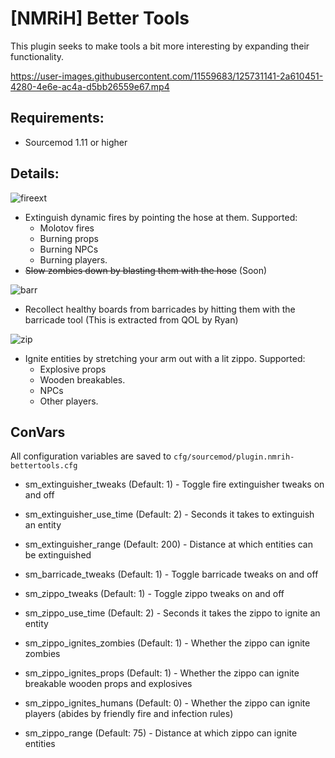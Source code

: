 # [NMRiH] Better Tools
This plugin seeks to make tools a bit more interesting by expanding their functionality.



https://user-images.githubusercontent.com/11559683/125731141-2a610451-4280-4e6e-ac4a-d5bb26559e67.mp4


## Requirements:
- Sourcemod 1.11 or higher

## Details:

![fireext](https://user-images.githubusercontent.com/11559683/125731198-f5c06074-fa1e-48f4-b036-4320c77c9a32.png)

- Extinguish dynamic fires by pointing the hose at them. Supported:
  - Molotov fires
  - Burning props
  - Burning NPCs
  - Burning players.
- ~~Slow zombies down by blasting them with the hose~~ (Soon)

![barr](https://user-images.githubusercontent.com/11559683/125731183-638b67d3-edcb-40b3-98a5-6c1491209cb4.png)

- Recollect healthy boards from barricades by hitting them with the barricade tool 
(This is extracted from QOL by Ryan)


![zip](https://user-images.githubusercontent.com/11559683/125731240-9bbd39c8-de35-409e-a790-38d7aec6b41b.png)
- Ignite entities by stretching your arm out with a lit zippo. Supported:
  - Explosive props
  - Wooden breakables.
  - NPCs
  - Other players.


## ConVars

All configuration variables are saved to `cfg/sourcemod/plugin.nmrih-bettertools.cfg`

- sm_extinguisher_tweaks (Default: 1) - Toggle fire extinguisher tweaks on and off
- sm_extinguisher_use_time (Default: 2) - Seconds it takes to extinguish an entity
- sm_extinguisher_range (Default: 200) - Distance at which entities can be extinguished


- sm_barricade_tweaks (Default: 1) - Toggle barricade tweaks on and off 


- sm_zippo_tweaks (Default: 1) - Toggle zippo tweaks on and off
- sm_zippo_use_time (Default: 2) - Seconds it takes the zippo to ignite an entity
- sm_zippo_ignites_zombies (Default: 1) - Whether the zippo can ignite zombies
- sm_zippo_ignites_props (Default: 1) - Whether the zippo can ignite breakable wooden props and explosives
- sm_zippo_ignites_humans (Default: 0) - Whether the zippo can ignite players (abides by friendly fire and infection rules)
- sm_zippo_range (Default: 75) - Distance at which zippo can ignite entities
